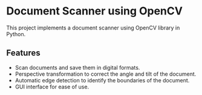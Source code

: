 # Document Scanner using OpenCV

This project implements a document scanner using OpenCV library in Python. 

## Features

- Scan documents and save them in digital formats.
- Perspective transformation to correct the angle and tilt of the document.
- Automatic edge detection to identify the boundaries of the document.
- GUI interface for ease of use.
